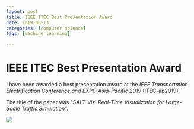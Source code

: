 ```yaml
---
layout: post
title: IEEE ITEC Best Presentation Award
date: 2019-06-13
categories: [computer science]
tags: [machine learning]

---
```



# IEEE ITEC Best Presentation Award

I have been awarded a best presentation award at the *IEEE Transportation Electrification Conference and EXPO Asia-Pacific 2019* (ITEC-ap2019).

The title of the paper was "*SALT-Viz: Real-Time Visualization for Large-Scale Traffic Simulation*".

![](http://sungsoo.github.com/images/itec-award.png)